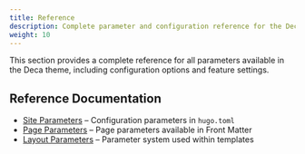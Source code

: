 ```yaml
---
title: Reference
description: Complete parameter and configuration reference for the Deca theme
weight: 10
---
```


This section provides a complete reference for all parameters available in the Deca theme, including configuration options and feature settings.

## Reference Documentation

* [Site Parameters](./site-params) – Configuration parameters in `hugo.toml`
* [Page Parameters](./page-params) – Page parameters available in Front Matter
* [Layout Parameters](./layout-params) – Parameter system used within templates
